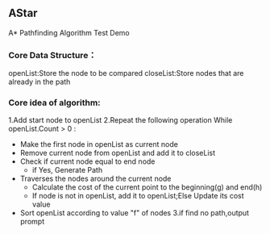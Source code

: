 ## AStar
A* Pathfinding Algorithm Test Demo

### Core Data Structure：
openList:Store the node to be compared
closeList:Store nodes that are already in the path

### Core idea of algorithm:
1.Add start node to openList
2.Repeat the following operation While openList.Count > 0 :
+ Make the first node in openList as current node
+ Remove current node from openList and add it to closeList
+ Check if current node equal to end node
   + if Yes, Generate Path
+ Traverses the nodes around the current node
   + Calculate the cost of the current point to the beginning(g) and end(h)
   + If node is not in openList, add it to openList;Else Update its cost value
+ Sort openList according to value "f" of nodes
3.if find no path,output prompt
